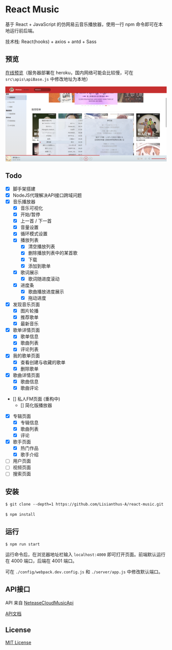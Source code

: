 # React Music
基于 React + JavaScript 的仿网易云音乐播放器，使用一行 npm 命令即可在本地运行前后端。

技术栈: React(hooks) + axios + antd + Sass

## 预览
<a href="https://lisianthus-a.github.io/react-music/#/Discovery" target="_blank">在线预览</a>（服务器部署在 heroku，国内网络可能会比较慢，可在 `src\apis\apiBase.js` 中修改地址为本地）

![preview](./assets/images/preview.png)

## Todo
- [x] 脚手架搭建
- [x] NodeJS代理解决API接口跨域问题
- [x] 音乐播放器
    - [x] 音乐可视化
    - [x] 开始/暂停
    - [x] 上一首 / 下一首
    - [x] 音量设置
    - [x] 循环模式设置
    - [x] 播放列表
        - [x] 清空播放列表
        - [x] 删除播放列表中的某首歌
        - [x] 下载
        - [x] 添加到歌单
    - [x] 歌词展示
        - [x] 歌词随进度滚动
    - [x] 进度条
        - [x] 歌曲播放进度展示
        - [x] 拖动进度
- [x] 发现音乐页面
    - [x] 图片轮播
    - [x] 推荐歌单
    - [x] 最新音乐
- [x] 歌单详情页面
    - [x] 歌单信息
    - [x] 歌曲列表
    - [x] 评论列表
- [x] 我的歌单页面
    - [x] 查看创建与收藏的歌单
    - [x] 删除歌单
- [x] 歌曲详情页面
    - [x] 歌曲信息
    - [x] 歌曲评论
- [] 私人FM页面 (重构中)
    - [] 简化版播放器
- [x] 专辑页面
    - [x] 专辑信息
    - [x] 歌曲列表
    - [x] 评论
- [x] 歌手页面
    - [x] 热门作品
    - [x] 歌手介绍
- [ ] 用户页面
- [ ] 视频页面
- [ ] 搜索页面

## 安装
```
$ git clone --depth=1 https://github.com/Lisianthus-A/react-music.git

$ npm install
```

## 运行
```
$ npm run start
```
运行命令后，在浏览器地址栏输入 `localhost:4000` 即可打开页面。前端默认运行在 4000 端口，后端在 4001 端口。

可在 `./config/webpack.dev.config.js` 和 `./server/app.js` 中修改默认端口。

## API接口
API 来自 [NeteaseCloudMusicApi](https://github.com/Binaryify/NeteaseCloudMusicApi)

[API文档](https://binaryify.github.io/NeteaseCloudMusicApi)

## License
[MIT License](http://opensource.org/licenses/MIT)
